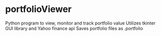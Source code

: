 # portfolioViewer
 Python program to view, monitor and track portfolio value
 Utilizes tkinter GUI library and Yahoo finance api
 Saves portfolio files as .portfolio
